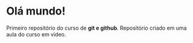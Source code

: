 # Olá mundo!
 Primeiro repositório do curso de **git e github**.
 Repositório criado em uma aula do curso em video.
